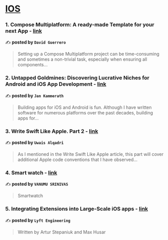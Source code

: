 
<h1><a href=https://medium.com/tag/ios/recommended target="_blank" rel="noopener noreferrer">IOS</a></h1>
<h3>1. Compose Multiplatform: A ready-made Template for your next App - <a href="https://medium.com/@davidguerrerod/compose-multiplatform-a-ready-made-template-for-your-next-app-7c76cb746041" target="_blank" rel="noopener noreferrer">link</a></h3>

✍️ **posted by `David Guerrero`**

<blockquote>Setting up a Compose Multiplatform project can be time-consuming and sometimes a non-trivial task, especially when ensuring all components…</blockquote>

<h3>2. Untapped Goldmines: Discovering Lucrative Niches for Android and iOS App Development - <a href="https://medium.com/@jankammerath/untapped-goldmines-discovering-lucrative-niches-for-android-and-ios-app-development-ac7b073abcfd" target="_blank" rel="noopener noreferrer">link</a></h3>

✍️ **posted by `Jan Kammerath`**

<blockquote>Building apps for iOS and Android is fun. Although I have written software for numerous platforms over the past decades, building apps for…</blockquote>

<h3>3. Write Swift Like Apple. Part 2 - <a href="https://medium.com/@uwaisalqadri/write-swift-like-apple-part-2-44e025e51824" target="_blank" rel="noopener noreferrer">link</a></h3>

✍️ **posted by `Uwais Alqadri`**

<blockquote>As I mentioned in the Write Swift Like Apple article, this part will cover additional Apple code conventions that I have observed…</blockquote>

<h3>4. Smart watch - <a href="https://medium.com/@vanumusrinivas/smart-watch-b4c3921ea5b3" target="_blank" rel="noopener noreferrer">link</a></h3>

✍️ **posted by `VANUMU SRINIVAS`**

<blockquote>Smartwatch</blockquote>

<h3>5. Integrating Extensions into Large-Scale iOS apps - <a href="https://medium.com/lyft-engineering/integrating-extensions-into-large-scale-ios-apps-8f15dc5f3be9" target="_blank" rel="noopener noreferrer">link</a></h3>

✍️ **posted by `Lyft Engineering`**

<blockquote>Written by Artur Stepaniuk and Max Husar</blockquote>

